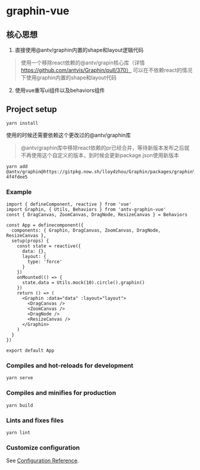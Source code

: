 # graphin-vue

## 核心思想
1. 直接使用@antv/graphin内置的shape和layout逻辑代码
> 使用一个移除react依赖的@antv/grapin核心库（详情 https://github.com/antvis/Graphin/pull/370）
> 可以在不依赖react的情况下使用graphin内置的shape和layout代码

2. 使用vue重写ui组件以及behaviors组件


## Project setup
```
yarn install
```

使用的时候还需要依赖这个更改过的@antv/graphin库
> @antv/graphin库中移除react依赖的pr已经合并，等待新版本发布之后就不再使用这个自定义的版本，到时候会更新package.json使用新版本
```
yarn add @antv/graphin@https://gitpkg.now.sh/lloydzhou/Graphin/packages/graphin\?4f4fdee5
```
### Example

```
import { defineComponent, reactive } from 'vue'
import Graphin, { Utils, Behaviors } from 'antv-graphin-vue'
const { DragCanvas, ZoomCanvas, DragNode, ResizeCanvas } = Behaviors

const App = definecomponent({
  components: { Graphin, DragCanvas, ZoomCanvas, DragNode, ResizeCanvas },
  setup(props) {
    const state = reactive({
      data: {},
      layout: {
        type: 'force'
      }
    })
    onMounted(() => {
      state.data = Utils.mock(10).circle().graphin()
    })
    return () => (
      <Graphin :data="data" :layout="layout">
        <DragCanvas />
        <ZoomCanvas />
        <DragNode />
        <ResizeCanvas />
      </Graphin>
    )
  }
})

export default App

```

### Compiles and hot-reloads for development
```
yarn serve
```

### Compiles and minifies for production
```
yarn build
```

### Lints and fixes files
```
yarn lint
```

### Customize configuration
See [Configuration Reference](https://cli.vuejs.org/config/).
